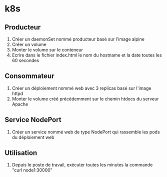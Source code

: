 # k8s
## Producteur
1. Créer un daemonSet nommé producteur basé sur l'image alpine
2. Créer un volume
3. Monter le volume sur le conteneur
4. Ecrire dans le fichier index.html le nom du hostname et la date toutes les 60 secondes

## Consommateur
1. Créer un déploiement nommé web avec 3 replicas basé sur l'image httpd
2. Monter le volume créé précédemment sur le chemin htdocs du serveur Apache

## Service NodePort
1. Créer un service nommé web de type NodePort qui rassemble les pods du déploiement web

## Utilisation
1. Depuis le poste de travail, exécuter toutes les minutes la commande "curl node1:30000"

